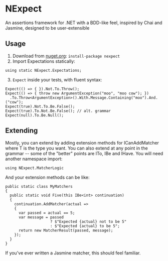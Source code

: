 # NExpect
An assertions framework for .NET with a BDD-like feel, inspired by Chai and Jasmine, designed to be user-extensible

## Usage
1. Download from [nuget.org](https://nuget.org): `install-package nexpect`
2. Import Expectations statically:
```
using static NExpect.Expectations;
```
3. `Expect` inside your tests, with fluent syntax:
```
Expect(() => { }).Not.To.Throw();
Expect(() => { throw new ArgumentException("moo", "moo cow"); })
  .To.Throw<ArgumentException>().With.Message.Containing("moo").And.("cow");
Expect(true).Not.To.Be.False();
Expect(true).To.Not.Be.False(); // alt. grammar
Expect(null).To.Be.Null();
```

## Extending
Mostly, you can extend by adding extension methods for ICanAddMatcher<T> where T is the 
type you want. You can also extend at any point in the grammar -- some of the "better"
points are ITo<T>, IBe<T> and IHave<T>. You will need another namespace import:
```
using NExpect.MatcherLogic
```
And your extension methods can be like:

```
public static class MyMatchers
{
  public static void Five(this IBe<int> continuation)
  {
    continuation.AddMatcher(actual =>
    {
      var passed = actual == 5;
      var message = passed
                    ? $"Expected {actual} not to be 5"
                    : $"Expected {actual} to be 5";
      return new MatcherResult(passed, message);
    });
  }
}
```

If you've ever written a Jasmine matcher, this should feel familiar.